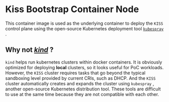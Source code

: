 # Kiss Bootstrap Container Node

This container image is used as the underlying container to deploy the `KISS` control plane using the open-source Kubernetes deployment tool [ `kubespray` ](https://kubespray.io/).

## Why not [*kind*](https://kind.sigs.k8s.io/) ?

`kind` helps run kubernetes clusters within docker containers.
It is obviously optimized for deploying **local** clusters, so it looks useful for PoC workloads. However, the `KISS` cluster requires tasks that go beyond the typical sandboxing level provided by current CRIs, such as DHCP. And the `KISS` cluster automatically creates and expands the cluster using `kubespray` , another open-source Kubernetes distribution tool. These tools are difficult to use at the same time because they are not compatible with each other.
